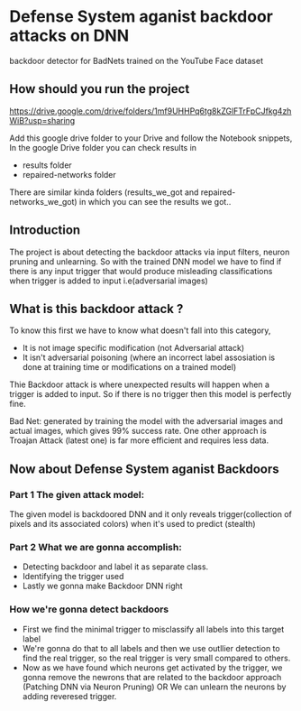 # Defense System aganist backdoor attacks on DNN
backdoor detector for BadNets trained on the YouTube Face dataset

## How should you run the project

https://drive.google.com/drive/folders/1mf9UHHPq6tg8kZGlFTrFpCJfkg4zhWiB?usp=sharing

Add this google drive folder to your Drive and follow the Notebook snippets,
In the google Drive folder you can check results in 
* results folder
* repaired-networks folder

There are similar kinda folders (results_we_got and repaired-networks_we_got) in which you can see the results we got..

## Introduction

The project is about detecting the backdoor attacks via input filters, neuron pruning and unlearning. So with the trained DNN model we have to find if there is any input trigger that would produce misleading classifications when trigger is added to input i.e(adversarial images)

## What is this backdoor attack ?

To know this first we have to know what doesn't fall into this category, 

* It is not image specific modification (not Adversarial attack)
* It isn't adversarial poisoning (where an incorrect label assosiation is done at training time or modifications on a trained model)

Thie Backdoor attack is where unexpected results will happen when a trigger is added to input. So if there is no trigger then this model is perfectly fine.

Bad Net: generated by training the model with the adversarial images and actual images, which gives 99% success rate. One other approach is Troajan Attack (latest one) is far more efficient and requires less data.

## Now about Defense System aganist Backdoors

### Part 1 The given attack model:

The given model is backdoored DNN and it only reveals trigger(collection of pixels and its associated colors) when it's used to predict (stealth)

### Part 2 What we are gonna accomplish:

* Detecting backdoor and label it as separate class.
* Identifying the trigger used
* Lastly we gonna make Backdoor DNN right

### How we're gonna detect backdoors

* First we find the minimal trigger to misclassify all labels into this target label
* We're gonna do that to all labels and then we use outllier detection to find the real trigger, so the real trigger is very small compared to others.
* Now as we have found which neurons get activated by the trigger, we gonna remove the newrons that are related to the backdoor approach (Patching DNN via Neuron Pruning)
OR
We can unlearn the neurons by adding reveresed trigger.





